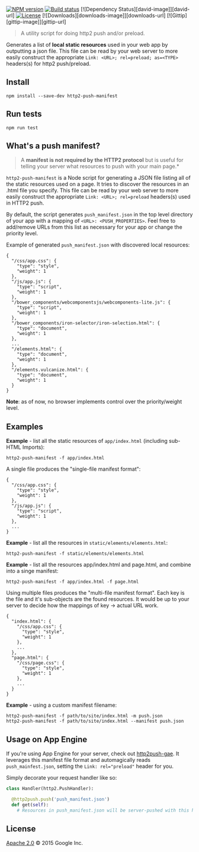 [![NPM version][npm-image]][npm-url]
[![Build status][travis-image]][travis-url]
[![Dependency Status][david-image]][david-url]
[![License][license-image]][license-url]
[![Downloads][downloads-image]][downloads-url]
[![Gittip][gittip-image]][gittip-url]

> A utility script for doing http2 push and/or preload. 

Generates a list of **local static resources** used in your web app by outputting a json
file. This file can be read by your web server to more easily construct the
appropriate `Link: <URL>; rel=preload; as=<TYPE>` headers(s) for http2 push/preload.

## Install

    npm install --save-dev http2-push-manifest

## Run tests

    npm run test

## What's a push manifest?

> A **manifest is not required by the HTTP2 protocol** but is useful
for telling your server what resources to push with your main page.* 

`http2-push-manifest` is a Node script for generating a JSON file listing
all of the static resources used on a page. It tries to discover the resources
in an .html file you specify. This file can be read by your web server to more
easily construct the appropriate `Link: <URL>; rel=preload` headers(s) used in
HTTP2 push.

By default, the script generates `push_manifest.json` in the top level directory
of your app with a mapping of `<URL>: <PUSH_PROPERTIES>`. Feel free to add/remove
URLs from this list as necessary for your app or change the priority level.

Example of generated `push_manifest.json` with discovered local resources:

    {
      "/css/app.css": {
        "type": "style",
        "weight": 1
      },
      "/js/app.js": {
        "type": "script",
        "weight": 1
      },
      "/bower_components/webcomponentsjs/webcomponents-lite.js": {
        "type": "script",
        "weight": 1
      },
      "/bower_components/iron-selector/iron-selection.html": {
        "type": "document",
        "weight": 1
      },
      ...
      "/elements.html": {
        "type": "document",
        "weight": 1
      },
      "/elements.vulcanize.html": {
        "type": "document",
        "weight": 1
      }
    }

**Note**: as of now, no browser implements control over the priority/weight level.

## Examples

**Example** - list all the static resources of `app/index.html` (including sub-HTML Imports):

    http2-push-manifest -f app/index.html

A single file produces the "single-file manifest format":

    {
      "/css/app.css": {
        "type": "style",
        "weight": 1
      },
      "/js/app.js": {
        "type": "script",
        "weight": 1
      },
      ...
    }

**Example** - list all the resources in `static/elements/elements.html`:

    http2-push-manifest -f static/elements/elements.html

**Example** - list all the resources app/index.html and page.html, and combine
into a singe manifest:

    http2-push-manifest -f app/index.html -f page.html

Using multiple files produces the "multi-file manifest format". Each key is the file
and it's sub-objects are the found resources. It would be up to your server to 
decide how the mappings of key -> actual URL work.

    {
      "index.html": {
        "/css/app.css": {
          "type": "style",
          "weight": 1
        },
        ...
      },
      "page.html": {
        "/css/page.css": {
          "type": "style",
          "weight": 1
        },
        ...
      }
    }

**Example** - using a custom manifest filename:

    http2-push-manifest -f path/to/site/index.html -m push.json
    http2-push-manifest -f path/to/site/index.html --manifest push.json

## Usage on App Engine

If you're using App Engine for your server, check out [http2push-gae](https://github.com/GoogleChrome/http2push-gae). It leverages this manifest file format and automagically reads
`push_mainfest.json`, setting the `Link: rel="preload"` header for you.

Simply decorate your request handler like so:

```python
class Handler(http2.PushHandler):

  @http2push.push('push_manifest.json')
  def get(self):
    # Resources in push_manifest.json will be server-pushed with this handler.
```

## License

[Apache 2.0](https://github.com/googlechrome/http2-push-manifest/blob/master/LICENSE) © 2015 Google Inc.

[npm-url]: https://www.npmjs.com/package/http2-push-manifest
[npm-image]: https://badge.fury.io/js/http2-push-manifest.svg
[travis-url]: https://travis-ci.org/GoogleChrome/http2-push-manifest
[travis-image]: https://travis-ci.org/GoogleChrome/http2-push-manifest.svg?branch=master
[daviddm-url]: https://david-dm.org/GoogleChrome/http2-push-manifest
[daviddm-image]: https://david-dm.org/GoogleChrome/http2-push-manifest.svg
[license-image]: https://img.shields.io/npm/l/http2-push-manifest.svg?style=flat-square
[license-url]: LICENSE

